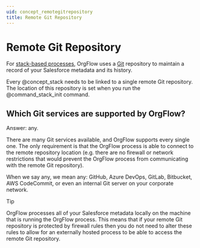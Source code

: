 ```yaml
---
uid: concept_remotegitrepository
title: Remote Git Repository
---
```


# Remote Git Repository

For [stack-based processes](@concept_stackbasedcommand), OrgFlow uses a [Git](https://git-scm.com/) repository to maintain a record of your Salesforce metadata and its history.

Every @concept_stack needs to be linked to a single remote Git repository. The location of this repository is set when you run the @command_stack_init command.

## Which Git services are supported by OrgFlow?

Answer: any.

There are many Git services available, and OrgFlow supports every single one. The only requirement is that the OrgFlow process is able to connect to the remote repository location (e.g. there are no firewall or network restrictions that would prevent the OrgFlow process from communicating with the remote Git repository).

When we say any, we mean any: GitHub, Azure DevOps, GitLab, Bitbucket, AWS CodeCommit, or even an internal Git server on your corporate network.

> [!TIP]
> OrgFlow processes all of your Salesforce metadata locally on the machine that is running the OrgFlow process. This means that if your remote Git repository is protected by firewall rules then you do not need to alter these rules to allow for an externally hosted process to be able to access the remote Git repository.
